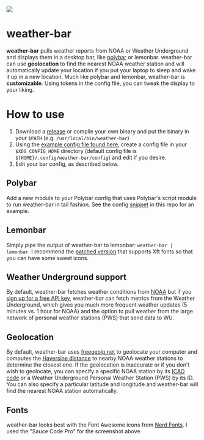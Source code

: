 ![](http://island.nu/github/weather-bar/weather-bar-kmhk.png)

# weather-bar
**weather-bar** pulls weather reports from NOAA or Weather Underground and displays them in a desktop bar, like [polybar](https://github.com/jaagr/polybar) or lemonbar.  weather-bar can use **geolocation** to find the nearest NOAA weather station and will automatically update your location if you put your laptop to sleep and wake it up in a new location.  Much like polybar and lemonbar, weather-bar is **customizable**.  Using tokens in the config file, you can tweak the display to your liking.

# How to use

1. Download a [release](https://github.com/chrissnell/weather-bar/releases) or compile your own binary and put the binary in your `$PATH` (e.g. `/usr/local/bin/weather-bar`)
2. Using the [example config file found here](https://github.com/chrissnell/weather-bar/blob/master/example/config), create a config file in your `$XDG_CONFIG_HOME` directory (default config file is `${HOME}/.config/weather-bar/config`) and edit if you desire.  
3. Edit your bar config, as described below. 

## Polybar
Add a new module to your Polybar config that uses Polybar's script module to run weather-bar in tail fashion.  See the config [snippet](https://github.com/chrissnell/weather-bar/blob/master/example/polybar-config) in this repo for an example.
## Lemonbar
Simply pipe the output of weather-bar to lemonbar:   `weather-bar | lemonbar`.  I recommend the [patched version](https://github.com/krypt-n/bar) that supports Xft fonts so that you can have some sweet icons.

## Weather Underground support
By default, weather-bar fetches weather conditions from [NOAA](http://www.weather.gov/) but if you [sign up for a free API key](https://www.wunderground.com/api), weather-bar can fetch metrics from the Weather Underground, which gives you much more frequent weather updates (5 minutes vs. 1 hour for NOAA) and the option to pull weather from the large network of personal weather stations (PWS) that send data to WU.

## Geolocation
By default, weather-bar uses [freegeoip.net](https://freegeoip.net) to geolocate your computer and computes the [Haversine distance](https://en.wikipedia.org/wiki/Haversine_formula) to nearby NOAA weather stations to determine the closest one.  If  the geolocation is inaccurate or if you don't wish to geolocate, you can specify a specific NOAA station by its [ICAO code](https://en.wikipedia.org/wiki/ICAO_airport_code) or a Weather Underground Personal Weather Station (PWS) by its ID.  You can also specify a particular latitude and longitude and weather-bar will find the nearest NOAA station automatically.

## Fonts
weather-bar looks best with the Font Awesome icons from [Nerd Fonts](https://github.com/ryanoasis/nerd-fonts).  I used the "Sauce Code Pro" for the screenshot above.
